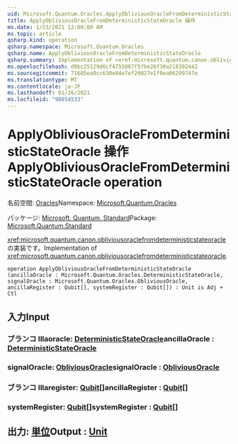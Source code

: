 ```yaml
---
uid: Microsoft.Quantum.Oracles.ApplyObliviousOracleFromDeterministicStateOracle
title: ApplyObliviousOracleFromDeterministicStateOracle 操作
ms.date: 1/23/2021 12:00:00 AM
ms.topic: article
qsharp.kind: operation
qsharp.namespace: Microsoft.Quantum.Oracles
qsharp.name: ApplyObliviousOracleFromDeterministicStateOracle
qsharp.summary: Implementation of <xref:microsoft.quantum.canon.obliviousoraclefromdeterministicstateoracle>.
ms.openlocfilehash: d9bc25129d6cf4755067f5fbe26f30a218302442
ms.sourcegitcommit: 71605ea9cc630e84e7ef29027e1f0ea06299747e
ms.translationtype: MT
ms.contentlocale: ja-JP
ms.lasthandoff: 01/26/2021
ms.locfileid: "98854533"
---
```

# <a name="applyobliviousoraclefromdeterministicstateoracle-operation"></a><span data-ttu-id="71078-102">ApplyObliviousOracleFromDeterministicStateOracle 操作</span><span class="sxs-lookup"><span data-stu-id="71078-102">ApplyObliviousOracleFromDeterministicStateOracle operation</span></span>

<span data-ttu-id="71078-103">名前空間: [Oracles](xref:Microsoft.Quantum.Oracles)</span><span class="sxs-lookup"><span data-stu-id="71078-103">Namespace: [Microsoft.Quantum.Oracles](xref:Microsoft.Quantum.Oracles)</span></span>

<span data-ttu-id="71078-104">パッケージ: [Microsoft. Quantum. Standard](https://nuget.org/packages/Microsoft.Quantum.Standard)</span><span class="sxs-lookup"><span data-stu-id="71078-104">Package: [Microsoft.Quantum.Standard](https://nuget.org/packages/Microsoft.Quantum.Standard)</span></span>


<span data-ttu-id="71078-105"><xref:microsoft.quantum.canon.obliviousoraclefromdeterministicstateoracle> の実装です。</span><span class="sxs-lookup"><span data-stu-id="71078-105">Implementation of <xref:microsoft.quantum.canon.obliviousoraclefromdeterministicstateoracle>.</span></span>

```qsharp
operation ApplyObliviousOracleFromDeterministicStateOracle (ancillaOracle : Microsoft.Quantum.Oracles.DeterministicStateOracle, signalOracle : Microsoft.Quantum.Oracles.ObliviousOracle, ancillaRegister : Qubit[], systemRegister : Qubit[]) : Unit is Adj + Ctl
```


## <a name="input"></a><span data-ttu-id="71078-106">入力</span><span class="sxs-lookup"><span data-stu-id="71078-106">Input</span></span>

### <a name="ancillaoracle--deterministicstateoracle"></a><span data-ttu-id="71078-107">ブランコ Illaoracle: [DeterministicStateOracle](xref:Microsoft.Quantum.Oracles.DeterministicStateOracle)</span><span class="sxs-lookup"><span data-stu-id="71078-107">ancillaOracle : [DeterministicStateOracle](xref:Microsoft.Quantum.Oracles.DeterministicStateOracle)</span></span>




### <a name="signaloracle--obliviousoracle"></a><span data-ttu-id="71078-108">signalOracle: [ObliviousOracle](xref:Microsoft.Quantum.Oracles.ObliviousOracle)</span><span class="sxs-lookup"><span data-stu-id="71078-108">signalOracle : [ObliviousOracle](xref:Microsoft.Quantum.Oracles.ObliviousOracle)</span></span>




### <a name="ancillaregister--qubit"></a><span data-ttu-id="71078-109">ブランコ Illaregister: [Qubit](xref:microsoft.quantum.lang-ref.qubit)[]</span><span class="sxs-lookup"><span data-stu-id="71078-109">ancillaRegister : [Qubit](xref:microsoft.quantum.lang-ref.qubit)[]</span></span>




### <a name="systemregister--qubit"></a><span data-ttu-id="71078-110">systemRegister: [Qubit](xref:microsoft.quantum.lang-ref.qubit)[]</span><span class="sxs-lookup"><span data-stu-id="71078-110">systemRegister : [Qubit](xref:microsoft.quantum.lang-ref.qubit)[]</span></span>





## <a name="output--unit"></a><span data-ttu-id="71078-111">出力: [単位](xref:microsoft.quantum.lang-ref.unit)</span><span class="sxs-lookup"><span data-stu-id="71078-111">Output : [Unit](xref:microsoft.quantum.lang-ref.unit)</span></span>

